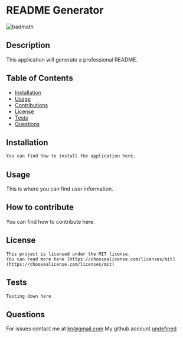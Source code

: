 # README Generator
![badmath](https://img.shields.io/badge/license-MIT-blue.svg)


## Description

This application will generate a professional README.

## Table of Contents

- [Installation](#installation)
- [Usage](#usage)
- [Contributions](#contributions)
- [License](#license)
- [Tests](#tests)
- [Questions](#questions)

## Installation

```bash
You can find how to install the application here.
```

## Usage

This is where you can find user information.

## How to contribute

You can find how to contribute here.

## License
    This project is licensed under the MIT license.
    You can read more here [https://choosealicense.com/licenses/mit](https://choosealicense.com/licenses/mit)
    

## Tests

```bash
Testing down here
```


## Questions

For issues contact me at kn@gmail.com
My github account [undefined](https://github.com/undefined)
